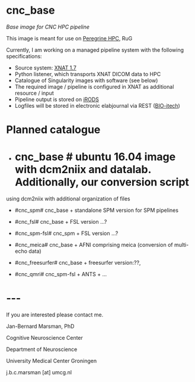# cnc_base #

*Base image for CNC HPC pipeline*

This image is meant for use on [Peregrine HPC](https://www.rug.nl/society-business/centre-for-information-technology/research/services/hpc/facilities/peregrine-hpc-cluster), RuG 

Currently, I am working on a managed pipeline system with the following specifications:
- Source system: [XNAT 1.7](https://www.xnat.org)
- Python listener, which transports XNAT DICOM data to HPC
- Catalogue of Singularity images with software (see below)
- The required image / pipeline is configured in XNAT as additional resource / input
- Pipeline output is stored on [iRODS](https://irods.org)
- Logfiles will be stored in electronic elabjournal via REST ([BIO-itech](https://www.bio-itech.nl/en/products/eln/))

# Planned catalogue #

* # cnc_base # ubuntu 16.04 image with dcm2niix and datalab. Additionally, our conversion script
using dcm2niix with additional organization of files

* #cnc_spm# cnc_base + standalone SPM version for SPM pipelines

* #cnc_fsl# cnc_base + FSL version ...?

* #cnc_spm-fsl# cnc_spm + FSL version ...?

* #cnc_meica# cnc_base + AFNI comprising meica (conversion of multi-echo data)

* #cnc_freesurfer# cnc_base + freesurfer version:??,

* #cnc_qmri# cnc_spm-fsl + ANTS + ...

# --- ##

If you are interested please contact me.

Jan-Bernard Marsman, PhD

Cognitive Neuroscience Center

Department of Neuroscience

University Medical Center Groningen

j.b.c.marsman [at] umcg.nl

